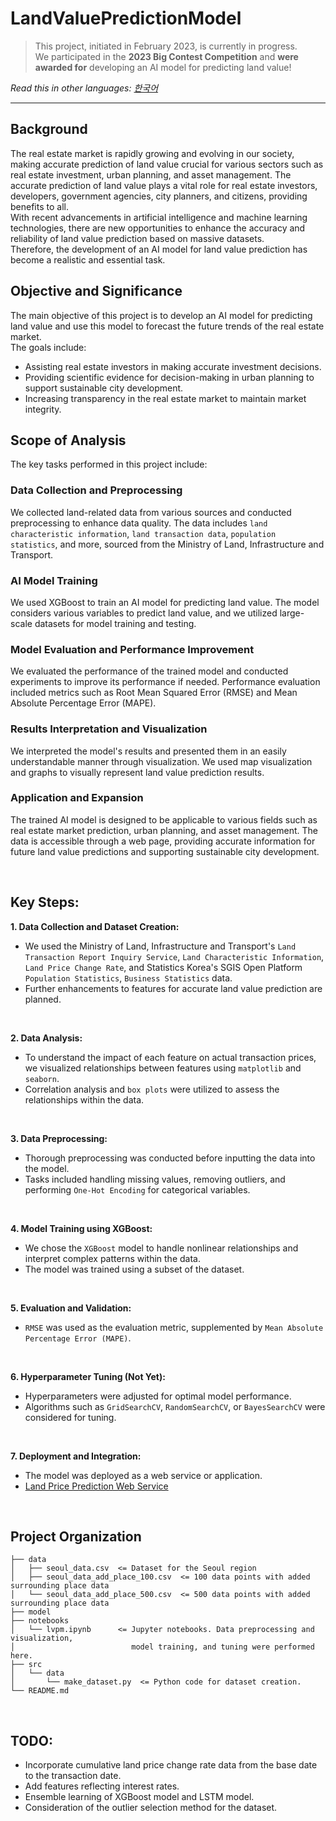 # **LandValuePredictionModel**
> This project, initiated in February 2023, is currently in progress.\
> We participated in the **2023 Big Contest Competition** and **were awarded for** developing an AI model for predicting land value!


_Read this in other languages:_
_[한국어](README.ko-kr.md)_

------

## **Background**
The real estate market is rapidly growing and evolving in our society, making accurate prediction of land value crucial for various sectors such as real estate investment, urban planning, and asset management. The accurate prediction of land value plays a vital role for real estate investors, developers, government agencies, city planners, and citizens, providing benefits to all. 
<br/>
With recent advancements in artificial intelligence and machine learning technologies, there are new opportunities to enhance the accuracy and reliability of land value prediction based on massive datasets. 
<br/>
Therefore, the development of an AI model for land value prediction has become a realistic and essential task.

## **Objective and Significance**
The main objective of this project is to develop an AI model for predicting land value and use this model to forecast the future trends of the real estate market. 
<br/>
The goals include:
- Assisting real estate investors in making accurate investment decisions.
- Providing scientific evidence for decision-making in urban planning to support sustainable city development.
- Increasing transparency in the real estate market to maintain market integrity.

## **Scope of Analysis**
The key tasks performed in this project include:

### **Data Collection and Preprocessing**
We collected land-related data from various sources and conducted preprocessing to enhance data quality. The data includes `land characteristic information`, `land transaction data`, `population statistics`, and more, sourced from the Ministry of Land, Infrastructure and Transport.

### **AI Model Training**
We used XGBoost to train an AI model for predicting land value. The model considers various variables to predict land value, and we utilized large-scale datasets for model training and testing.

### **Model Evaluation and Performance Improvement**
We evaluated the performance of the trained model and conducted experiments to improve its performance if needed. Performance evaluation included metrics such as Root Mean Squared Error (RMSE) and Mean Absolute Percentage Error (MAPE).

### **Results Interpretation and Visualization**
We interpreted the model's results and presented them in an easily understandable manner through visualization. We used map visualization and graphs to visually represent land value prediction results.

### **Application and Expansion**
The trained AI model is designed to be applicable to various fields such as real estate market prediction, urban planning, and asset management. The data is accessible through a web page, providing accurate information for future land value predictions and supporting sustainable city development.

<br/>

## **Key Steps:**
**1. Data Collection and Dataset Creation:**
- We used the Ministry of Land, Infrastructure and Transport's `Land Transaction Report Inquiry Service`, `Land Characteristic Information`, `Land Price Change Rate`, and Statistics Korea's SGIS Open Platform `Population Statistics`, `Business Statistics` data.
- Further enhancements to features for accurate land value prediction are planned.

<br/>

**2. Data Analysis:**
- To understand the impact of each feature on actual transaction prices, we visualized relationships between features using `matplotlib` and `seaborn`.
- Correlation analysis and `box plots` were utilized to assess the relationships within the data.

<br/>

**3. Data Preprocessing:**
- Thorough preprocessing was conducted before inputting the data into the model.
- Tasks included handling missing values, removing outliers, and performing `One-Hot Encoding` for categorical variables.

<br/>

**4. Model Training using XGBoost:**
- We chose the `XGBoost` model to handle nonlinear relationships and interpret complex patterns within the data.
- The model was trained using a subset of the dataset.

<br/>

**5. Evaluation and Validation:**
- `RMSE` was used as the evaluation metric, supplemented by `Mean Absolute Percentage Error (MAPE)`.

<br/>

**6. Hyperparameter Tuning (Not Yet):**
- Hyperparameters were adjusted for optimal model performance.
- Algorithms such as `GridSearchCV`, `RandomSearchCV`, or `BayesSearchCV` were considered for tuning.

<br/>

**7. Deployment and Integration:**
- The model was deployed as a web service or application.
- [Land Price Prediction Web Service](https://blue.kku.ac.kr)

<br/>

## **Project Organization**
```
├── data
│   ├── seoul_data.csv  <= Dataset for the Seoul region
│   ├── seoul_data_add_place_100.csv  <= 100 data points with added surrounding place data
│   └── seoul_data_add_place_500.csv  <= 500 data points with added surrounding place data
├── model
├── notebooks
│   └── lvpm.ipynb      <= Jupyter notebooks. Data preprocessing and visualization, 
│                          model training, and tuning were performed here.
├── src
│   └── data
│       └── make_dataset.py  <= Python code for dataset creation.
└── README.md
```

<br/>

## **TODO:**
- Incorporate cumulative land price change rate data from the base date to the transaction date.
- Add features reflecting interest rates.
- Ensemble learning of XGBoost model and LSTM model.
- Consideration of the outlier selection method for the dataset.
